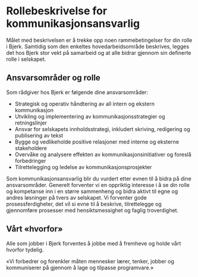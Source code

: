 # Rollebeskrivelse for kommunikasjonsansvarlig

Målet med beskrivelsen er å trekke opp noen rammebetingelser for din rolle i
Bjerk. Samtidig som den enkeltes hovedarbeidsområde beskrives, legges det hos
Bjerk stor vekt på samarbeid og at alle bidrar gjennom sin definerte rolle i
selskapet.

## Ansvarsområder og rolle

Som rådgiver hos Bjerk er følgende dine ansvarsområder:

- Strategisk og operativ håndtering av all intern og ekstern kommunikasjon
- Utvikling og implementering av kommunikasjonsstrategier og retningslinjer
- Ansvar for selskapets innholdsstrategi, inkludert skriving, redigering og
  publisering av tekst
- Bygge og vedlikeholde positive relasjoner med interne og eksterne stakeholdere
- Overvåke og analysere effekten av kommunikasjonsinitiativer og foreslå
  forbedringer
- Tilrettelegging og ledelse av kommunikasjonsprosjekter

Som kommunikasjonsansvarlig blir du vurdert etter evnen til å bidra på dine
ansvarsområder. Generelt forventer vi en oppriktig interesse i å se din rolle og
kompetanse inn i en større sammenheng og bidra aktivt til egne og andres
løsninger på tvers av selskapet. Vi forventer gode prosessferdigheter, det vil
si evne til å beskrive, tilrettelegge og gjennomføre prosesser med
hensiktsmessighet og faglig troverdighet.

## Vårt «hvorfor»

Alle som jobber i Bjerk forventes å jobbe med å fremheve og holde vårt hvorfor
tydelig.

«Vi forbedrer og forenkler måten mennesker lærer, tenker, jobber og kommuniserer
på gjennom å lage og tilpasse programvare.»
